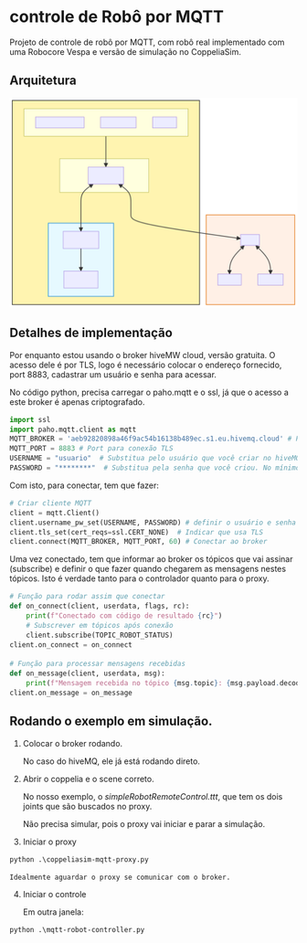 # controle de Robô por MQTT
 Projeto de controle de robô por MQTT, com robô real implementado com uma Robocore Vespa e versão de simulação no CoppeliaSim.
## Arquitetura
![arquitetura.mermaid](arquitetura.mermaid.svg)

## Detalhes de implementação
Por enquanto estou usando o broker hiveMW cloud, versão gratuita. O acesso dele é por TLS, logo é necessário colocar o endereço fornecido, port 8883, cadastrar um usuário e senha para acessar.

No código python, precisa carregar o paho.mqtt e o ssl, já que o acesso a este broker é apenas criptografado.

```python
import ssl
import paho.mqtt.client as mqtt
MQTT_BROKER = 'aeb92820898a46f9ac54b16138b489ec.s1.eu.hivemq.cloud' # Precisa mudar para o seu broker
MQTT_PORT = 8883 # Port para conexão TLS
USERNAME = "usuario"  # Substitua pelo usuário que você criar no hiveMQ
PASSWORD = "********"  # Substitua pela senha que você criou. No mínimo 8, com ao menos 1 maiúscula, 1 minúscula e um número.
```
Com isto, para conectar, tem que fazer:
```python
# Criar cliente MQTT
client = mqtt.Client()
client.username_pw_set(USERNAME, PASSWORD) # definir o usuário e senha
client.tls_set(cert_reqs=ssl.CERT_NONE)  # Indicar que usa TLS
client.connect(MQTT_BROKER, MQTT_PORT, 60) # Conectar ao broker
```
Uma vez conectado, tem que informar ao broker os tópicos que vai assinar (subscribe) e definir o que fazer quando chegarem as mensagens nestes tópicos. Isto é verdade tanto para o controlador quanto para o proxy.
```python
# Função para rodar assim que conectar
def on_connect(client, userdata, flags, rc):
    print(f"Conectado com código de resultado {rc}")
    # Subscrever em tópicos após conexão
    client.subscribe(TOPIC_ROBOT_STATUS)
client.on_connect = on_connect

# Função para processar mensagens recebidas
def on_message(client, userdata, msg):
    print(f"Mensagem recebida no tópico {msg.topic}: {msg.payload.decode()}")
client.on_message = on_message
```
## Rodando o exemplo em simulação.
1. Colocar o broker rodando.

    No caso do hiveMQ, ele já está rodando direto.
2. Abrir o coppelia e o scene correto.
    
    No nosso exemplo, o *simpleRobotRemoteControl.ttt*, que tem os dois joints que são buscados no proxy.

    Não precisa simular, pois o proxy vai iniciar e parar a simulação.
3. Iniciar o proxy
```cmd
python .\coppeliasim-mqtt-proxy.py
```
    Idealmente aguardar o proxy se comunicar com o broker.
4. Iniciar o controle
    
    Em outra janela:
```cmd
python .\mqtt-robot-controller.py
```
